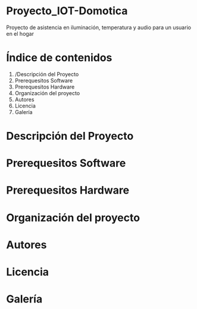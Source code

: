 # Proyecto_IOT-Domotica
Proyecto de asistencia en iluminación, temperatura y audio para un usuario en el hogar

# Índice de contenidos
  1. /Descripción del Proyecto
  2. Prerequesitos Software
  3. Prerequesitos Hardware
  4. Organización del proyecto
  5. Autores
  6. Licencia
  7. Galería

# Descripción del Proyecto

# Prerequesitos Software

# Prerequesitos Hardware

# Organización del proyecto

# Autores

# Licencia

# Galería

